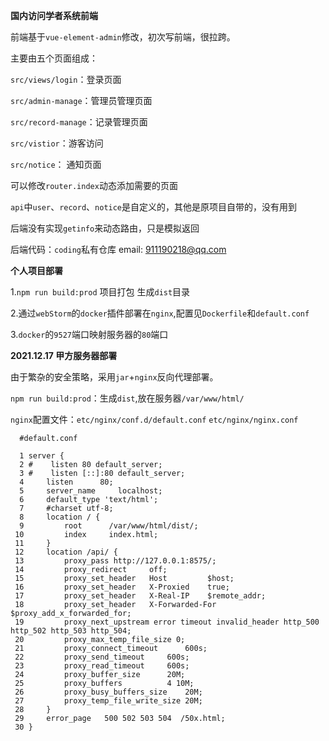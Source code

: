 
**国内访问学者系统前端**

前端基于`vue-element-admin`修改，初次写前端，很拉跨。

主要由五个页面组成：

`src/views/login`：登录页面

`src/admin-manage`：管理员管理页面

`src/record-manage`：记录管理页面

`src/vistior`：游客访问

`src/notice`： 通知页面

可以修改`router.index`动态添加需要的页面

`api`中`user`、`record`、`notice`是自定义的，其他是原项目自带的，没有用到

后端没有实现`getinfo`来动态路由，只是模拟返回

后端代码：`coding`私有仓库 email: 911190218@qq.com

**个人项目部署**

1.`npm run build:prod` 项目打包 生成`dist`目录

2.通过`webStorm`的`docker`插件部署在`nginx`,配置见`Dockerfile`和`default.conf`

3.`docker`的`9527`端口映射服务器的`80`端口

**2021.12.17 甲方服务器部署**

由于繁杂的安全策略，采用`jar`+`nginx`反向代理部署。

`npm run build:prod`：生成`dist`,放在服务器`/var/www/html/`

`nginx`配置文件：`etc/nginx/conf.d/default.conf`  `etc/nginx/nginx.conf`



```nginx
  #default.conf

  1 server {
  2 #    listen 80 default_server;
  3 #    listen [::]:80 default_server;
  4     listen      80;
  5     server_name     localhost;
  6     default_type 'text/html';
  7     #charset utf-8;
  8     location / {
  9         root      /var/www/html/dist/;
 10         index     index.html;
 11     }
 12     location /api/ {
 13         proxy_pass http://127.0.0.1:8575/;
 14         proxy_redirect     off;
 15         proxy_set_header   Host         $host;
 16         proxy_set_header   X-Proxied    true;
 17         proxy_set_header   X-Real-IP    $remote_addr;
 18         proxy_set_header   X-Forwarded-For  $proxy_add_x_forwarded_for;
 19         proxy_next_upstream error timeout invalid_header http_500 http_502 http_503 http_504;
 20         proxy_max_temp_file_size 0;
 21         proxy_connect_timeout      600s;
 22         proxy_send_timeout     600s;
 23         proxy_read_timeout     600s;
 24         proxy_buffer_size      20M;
 25         proxy_buffers          4 10M;
 26         proxy_busy_buffers_size    20M;
 27         proxy_temp_file_write_size 20M;
 28     }
 29     error_page   500 502 503 504  /50x.html;
 30 }

```

